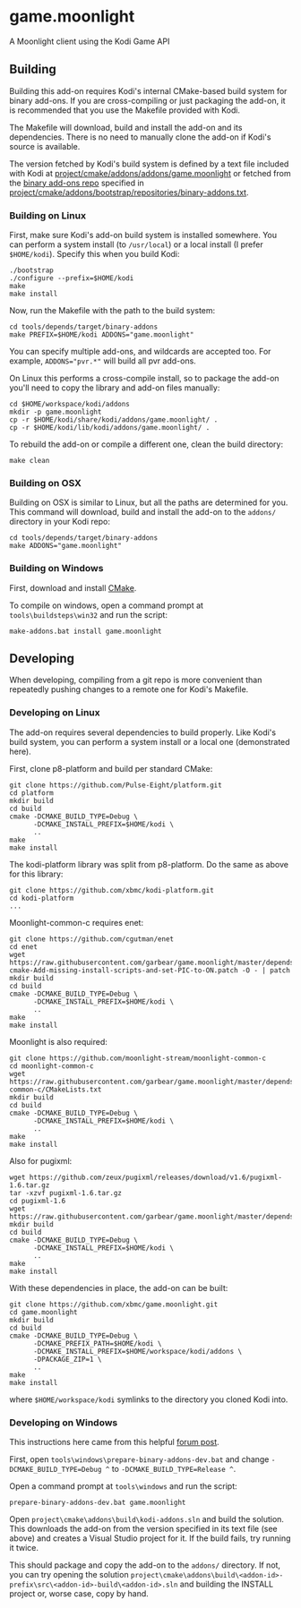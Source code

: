# game.moonlight

A Moonlight client using the Kodi Game API

## Building

Building this add-on requires Kodi's internal CMake-based build system for binary add-ons. If you are cross-compiling or just packaging the add-on, it is recommended that you use the Makefile provided with Kodi.

The Makefile will download, build and install the add-on and its dependencies. There is no need to manually clone the add-on if Kodi's source is available.

The version fetched by Kodi's build system is defined by a text file included with Kodi at [project/cmake/addons/addons/game.moonlight](https://github.com/garbear/xbmc/tree/retroplayer-15.2/project/cmake/addons/addons/game.moonlight) or fetched from the [binary add-ons repo](https://github.com/xbmc/repo-binary-addons) specified in [project/cmake/addons/bootstrap/repositories/binary-addons.txt](https://github.com/xbmc/xbmc/blob/master/project/cmake/addons/bootstrap/repositories/binary-addons.txt).

### Building on Linux

First, make sure Kodi's add-on build system is installed somewhere. You can perform a system install (to `/usr/local`) or a local install (I prefer `$HOME/kodi`). Specify this when you build Kodi:

```shell
./bootstrap
./configure --prefix=$HOME/kodi
make
make install
```

Now, run the Makefile with the path to the build system:

```shell
cd tools/depends/target/binary-addons
make PREFIX=$HOME/kodi ADDONS="game.moonlight"
```

You can specify multiple add-ons, and wildcards are accepted too. For example, `ADDONS="pvr.*"` will build all pvr add-ons.

On Linux this performs a cross-compile install, so to package the add-on you'll need to copy the library and add-on files manually:

```shell
cd $HOME/workspace/kodi/addons
mkdir -p game.moonlight
cp -r $HOME/kodi/share/kodi/addons/game.moonlight/ .
cp -r $HOME/kodi/lib/kodi/addons/game.moonlight/ .
```

To rebuild the add-on or compile a different one, clean the build directory:

```shell
make clean
```

### Building on OSX

Building on OSX is similar to Linux, but all the paths are determined for you. This command will download, build and install the add-on to the `addons/` directory in your Kodi repo:

```shell
cd tools/depends/target/binary-addons
make ADDONS="game.moonlight"
```

### Building on Windows

First, download and install [CMake](http://www.cmake.org/download/).

To compile on windows, open a command prompt at `tools\buildsteps\win32` and run the script:

```
make-addons.bat install game.moonlight
```

## Developing

When developing, compiling from a git repo is more convenient than repeatedly pushing changes to a remote one for Kodi's Makefile.

### Developing on Linux

The add-on requires several dependencies to build properly. Like Kodi's build system, you can perform a system install or a local one (demonstrated here).

First, clone p8-platform and build per standard CMake:

```shell
git clone https://github.com/Pulse-Eight/platform.git
cd platform
mkdir build
cd build
cmake -DCMAKE_BUILD_TYPE=Debug \
      -DCMAKE_INSTALL_PREFIX=$HOME/kodi \
      ..
make
make install
```

The kodi-platform library was split from p8-platform. Do the same as above for this library:

```
git clone https://github.com/xbmc/kodi-platform.git
cd kodi-platform
...
```

Moonlight-common-c requires enet:

```
git clone https://github.com/cgutman/enet
cd enet
wget https://raw.githubusercontent.com/garbear/game.moonlight/master/depends/common/enet/0001-cmake-Add-missing-install-scripts-and-set-PIC-to-ON.patch -O - | patch
mkdir build
cd build
cmake -DCMAKE_BUILD_TYPE=Debug \
      -DCMAKE_INSTALL_PREFIX=$HOME/kodi \
      ..
make
make install
```

Moonlight is also required:

```shell
git clone https://github.com/moonlight-stream/moonlight-common-c
cd moonlight-common-c
wget https://raw.githubusercontent.com/garbear/game.moonlight/master/depends/common/moonlight-common-c/CMakeLists.txt
mkdir build
cd build
cmake -DCMAKE_BUILD_TYPE=Debug \
      -DCMAKE_INSTALL_PREFIX=$HOME/kodi \
      ..
make
make install
```

Also for pugixml:

```shell
wget https://github.com/zeux/pugixml/releases/download/v1.6/pugixml-1.6.tar.gz
tar -xzvf pugixml-1.6.tar.gz
cd pugixml-1.6
wget https://raw.githubusercontent.com/garbear/game.moonlight/master/depends/common/pugixml/CMakeLists.txt
mkdir build
cd build
cmake -DCMAKE_BUILD_TYPE=Debug \
      -DCMAKE_INSTALL_PREFIX=$HOME/kodi \
      ..
make
make install
```

With these dependencies in place, the add-on can be built:

```shell
git clone https://github.com/xbmc/game.moonlight.git
cd game.moonlight
mkdir build
cd build
cmake -DCMAKE_BUILD_TYPE=Debug \
      -DCMAKE_PREFIX_PATH=$HOME/kodi \
      -DCMAKE_INSTALL_PREFIX=$HOME/workspace/kodi/addons \
      -DPACKAGE_ZIP=1 \
      ..
make
make install
```

where `$HOME/workspace/kodi` symlinks to the directory you cloned Kodi into.

### Developing on Windows

This instructions here came from this helpful [forum post](http://forum.kodi.tv/showthread.php?tid=173361&pid=2097898#pid2097898).

First, open `tools\windows\prepare-binary-addons-dev.bat` and change `-DCMAKE_BUILD_TYPE=Debug ^` to `-DCMAKE_BUILD_TYPE=Release ^`.

Open a command prompt at `tools\windows` and run the script:

```shell
prepare-binary-addons-dev.bat game.moonlight
```

Open `project\cmake\addons\build\kodi-addons.sln` and build the solution. This downloads the add-on from the version specified in its text file (see above) and creates a Visual Studio project for it. If the build fails, try running it twice.

This should package and copy the add-on to the `addons/` directory. If not, you can try opening the solution `project\cmake\addons\build\<addon-id>-prefix\src\<addon-id>-build\<addon-id>.sln` and building the INSTALL project or, worse case, copy by hand.
